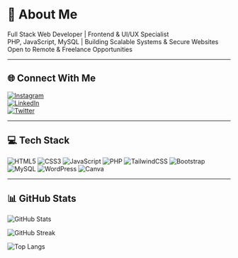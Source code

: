 # 💫 About Me
Full Stack Web Developer | Frontend & UI/UX Specialist  
PHP, JavaScript, MySQL | Building Scalable Systems & Secure Websites  
Open to Remote & Freelance Opportunities  

---

## 🌐 Connect With Me
[![Instagram](https://img.shields.io/badge/Instagram-E4405F?style=for-the-badge&logo=instagram&logoColor=white)](https://instagram.com/munad3v)  
[![LinkedIn](https://img.shields.io/badge/LinkedIn-0077B5?style=for-the-badge&logo=linkedin&logoColor=white)](https://linkedin.com/in/munad3v)  
[![Twitter](https://img.shields.io/badge/Twitter-1DA1F2?style=for-the-badge&logo=twitter&logoColor=white)](https://twitter.com/iconic_muna)  

---

## 💻 Tech Stack
![HTML5](https://img.shields.io/badge/HTML5-E34F26?style=for-the-badge&logo=html5&logoColor=white)
![CSS3](https://img.shields.io/badge/CSS3-1572B6?style=for-the-badge&logo=css3&logoColor=white)
![JavaScript](https://img.shields.io/badge/JavaScript-F7DF1E?style=for-the-badge&logo=javascript&logoColor=black)
![PHP](https://img.shields.io/badge/PHP-777BB4?style=for-the-badge&logo=php&logoColor=white)
![TailwindCSS](https://img.shields.io/badge/TailwindCSS-38B2AC?style=for-the-badge&logo=tailwind-css&logoColor=white)
![Bootstrap](https://img.shields.io/badge/Bootstrap-563D7C?style=for-the-badge&logo=bootstrap&logoColor=white)
![MySQL](https://img.shields.io/badge/MySQL-00758F?style=for-the-badge&logo=mysql&logoColor=white)
![WordPress](https://img.shields.io/badge/WordPress-21759B?style=for-the-badge&logo=wordpress&logoColor=white)
![Canva](https://img.shields.io/badge/Canva-00C4CC?style=for-the-badge&logo=Canva&logoColor=white)

---

## 📊 GitHub Stats

![GitHub Stats](https://github-readme-stats.vercel.app/api?username=iconicmuna&theme=dark&hide_border=true&include_all_commits=true&count_private=true)

![GitHub Streak](https://github-readme-streak-stats.herokuapp.com/?user=iconicmuna&theme=dark&hide_border=true)

![Top Langs](https://github-readme-stats.vercel.app/api/top-langs/?username=iconicmuna&theme=dark&hide_border=true&layout=compact)
